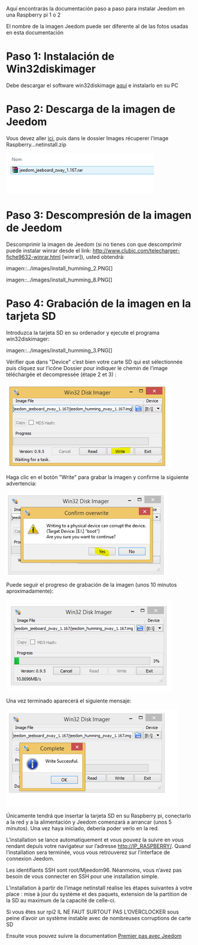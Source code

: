 Aquí encontrarás la documentación paso a paso para instalar Jeedom en una Raspberry pi 1 o 2

El nombre de la imagen Jeedom puede ser diferente al de las fotos usadas en esta documentación

Paso 1: Instalación de Win32diskimager
======================================

Debe descargar el software win32diskimage [aquí](http://sourceforge.net/projects/win32diskimager/) e instalarlo en su PC

Paso 2: Descarga de la imagen de Jeedom
=======================================

Vous devez aller [ici](https://www.amazon.fr/clouddrive/share/OwYXPEKiIMdsGhkFeI3eUQ0VcvTEBq0qxQevlXPvPIy/folder/IT3WZ3N0RqGzaLBnBo0qog), puis dans le dossier Images récuperer l’image Raspberry…netinstall.zip

![](../images/install_humming_1.PNG)

Paso 3: Descompresión de la imagen de Jeedom
============================================

Descomprimir la imagen de Jeedom (si no tienes con que descomprimir puede instalar winrar desde el link: <http://www.clubic.com/telecharger-fiche9632-winrar.html> [winrar]), usted obtendrá:

imagen::../images/install\_humming\_2.PNG[]

imagen::../images/install\_humming\_8.PNG[]

Paso 4: Grabación de la imagen en la tarjeta SD
===============================================

Introduzca la tarjeta SD en su ordenador y ejecute el programa win32diskimager:

imagen::../images/install\_humming\_3.PNG[]

Vérifier que dans "Device" c’est bien votre carte SD qui est sélectionnée puis cliquez sur l’icône Dossier pour indiquer le chemin de l’image téléchargée et decompressée (étape 2 et 3) :

![](../images/install_humming_4.PNG)

Haga clic en el botón "Write" para grabar la imagen y confirme la siguiente advertencia:

![](../images/install_humming_5.PNG)

Puede seguir el progreso de grabación de la imagen (unos 10 minutos aproximadamente):

![](../images/install_humming_6.PNG)

Una vez terminado aparecerá el siguiente mensaje:

![](../images/install_humming_7.PNG)

Únicamente tendrá que insertar la tarjeta SD en su Raspberry pi, conectarlo a la red y a la alimentación y Jeedom comenzará a arrancar (unos 5 minutos). Una vez haya iniciado, debería poder verlo en la red.

L’installation se lance automatiquement et vous pouvez la suivre en vous rendant depuis votre navigateur sur l’adresse <http://IP_RASPBERRY/>. Quand l’installation sera terminée, vous vous retrouverez sur l’interface de connexion Jeedom.

Les identifiants SSH sont root/Mjeedom96. Néanmoins, vous n’avez pas besoin de vous connecter en SSH pour une installation simple.

L’installation à partir de l’image netinstall réalise les étapes suivantes à votre place : mise à jour du système et des paquets, extension de la partition de la SD au maximum de la capacité de celle-ci.

Si vous êtes sur rpi2 IL NE FAUT SURTOUT PAS L’OVERCLOCKER sous peine d’avoir un système instable avec de nombreuses corruptions de carte SD

Ensuite vous pouvez suivre la documentation [Premier pas avec Jeedom](https://www.jeedom.fr/doc/documentation/premiers-pas/fr_FR/doc-premiers-pas.html)


